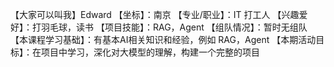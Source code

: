 【大家可以叫我】Edward
【坐标】：南京
【专业/职业】：IT 打工人
【兴趣爱好】：打羽毛球，读书
【项目技能】：RAG，Agent
【组队情况】：暂时无组队
【本课程学习基础】：有基本AI相关知识和经验，例如 RAG，Agent
【本期活动目标】：在项目中学习，深化对大模型的理解，构建一个完整的项目